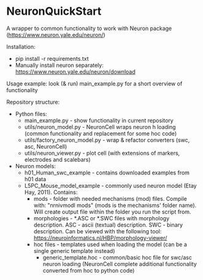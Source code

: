# NeuronQuickStart
A wrapper to common functionality to work with Neuron package (https://www.neuron.yale.edu/neuron/)

Installation:
* pip install -r requirements.txt
* Manually install neuron separately: https://www.neuron.yale.edu/neuron/download 

Usage example: look (& run) main_example.py for a short overview of functionality

Repository structure:
* Python files:
  * main_example.py - show functionality in current repository
  * utils/neuron_model.py - NeuronCell wraps neuron h loading (common functionality and replacement for some hoc code) 
  * utils/factory_neuron_model.py - wrap & refactor converters (swc, asc, NeuronCell)
  * utils/neuron_viewer.py - plot cell (with extensions of markers, electrodes and scalebars)
* Neuron models:
  * h01_Human_swc_example - contains downloaded examples from h01 data
  * L5PC_Mouse_model_example - commonly used neuron model (Etay Hay, 2011). 
  Contains:
    * mods - folder with needed mechanisms (mod) files. 
      Compile with: "nrnivmodl mods" (mods is the mechanisms' folder name). 
      Will create output file within the folder you run the script from.
    * morphologies - *.ASC or *.SWC files with morphology description.
      ASC - ascii (textual) description.
      SWC - binary description.
      Can be viewed with the following tool: https://neuroinformatics.nl/HBP/morphology-viewer/
    * hoc files - templates used when loading the model (can be a single generic template instead)
       * generic_template.hoc - common/basic hoc file for swc/asc neuron loading 
    (NeuronCell complete additional functionality converted from hoc to python code)
